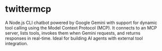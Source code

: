# twittermcp
A Node.js CLI chatbot powered by Google Gemini with support for dynamic tool calling using the Model Context Protocol (MCP). It connects to an MCP server, lists tools, invokes them when Gemini requests, and returns responses in real-time. Ideal for building AI agents with external tool integration.
